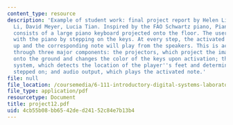 ```yaml
---
content_type: resource
description: 'Example of student work: final project report by Helen Liang, Wendi
  Li, David Meyer, Lucia Tian. Inspired by the FAO Schwartz piano, Piano Dance Revolution
  consists of a large piano keyboard projected onto the floor. The user interacts
  with the piano by stepping on the keys. At every step, the activated keys will light
  up and the corresponding note will play from the speakers. This is accomplished
  through three major components: the projectors, which project the image of the piano
  onto the ground and changes the color of the keys upon activation; the motion detection
  system, which detects the location of the player''s feet and determines the key
  stepped on; and audio output, which plays the activated note.'
file: null
file_location: /coursemedia/6-111-introductory-digital-systems-laboratory-spring-2006/4cb55b08bb6542ded24152c84e7b13b4_project12.pdf
file_type: application/pdf
resourcetype: Document
title: project12.pdf
uid: 4cb55b08-bb65-42de-d241-52c84e7b13b4
---
```

